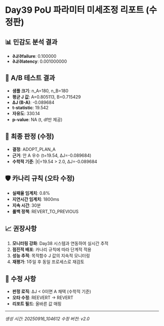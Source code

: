 # Day39 PoU 파라미터 미세조정 리포트 (수정판)

## 📊 민감도 분석 결과
- **∂J/∂failure**: 0.100000
- **∂J/∂latency**: 0.001000000

## 🧪 A/B 테스트 결과
- **샘플 크기**: n_A=180, n_B=180
- **평균 J 값**: A=0.805113, B=0.715429
- **ΔJ (B-A)**: -0.089684
- **t-statistic**: 19.542
- **자유도**: 330.14
- **p-value**: NA (t, df만 제공)

## 🎯 최종 판정 (수정)
- **결정**: ADOPT_PLAN_A
- **근거**: 안 A 우수 (t=19.54, ΔJ=-0.089684)
- **수학적 기준**: |t|=19.54 > 2.0, ΔJ=-0.089684

## 🛡️ 카나리 규칙 (오타 수정)
- **실패율 임계치**: 0.8%
- **지연시간 임계치**: 1800ms
- **지속 시간**: 30분
- **롤백 정책**: REVERT_TO_PREVIOUS

## 📈 권장사항
1. **모니터링 강화**: Day38 시스템과 연동하여 실시간 추적
2. **점진적 배포**: 카나리 규칙에 따라 단계적 적용
3. **성능 추적**: 목적함수 J 값의 지속적 모니터링
4. **재평가**: 1주일 후 동일 프로세스로 재검토

## 🔧 수정 사항
- **판정 로직**: ΔJ < 0이면 A 채택 (수학적 기준)
- **오타 수정**: REEVERT → REVERT
- **리포트 필드**: 올바른 값 매핑

---
*생성 시간: 20250916_104612*
*수정 버전: v2.0*
